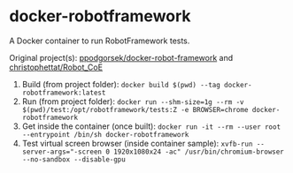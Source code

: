 # docker-robotframework
A Docker container to run RobotFramework tests.

Original project(s): [ppodgorsek/docker-robot-framework](https://github.com/ppodgorsek/docker-robot-framework) and [christophettat/Robot_CoE](https://github.com/christophettat/Robot_CoE)

1. Build (from project folder): `docker build $(pwd) --tag docker-robotframework:latest`
2. Run (from project folder): `docker run --shm-size=1g --rm -v $(pwd)/test:/opt/robotframework/tests:Z -e BROWSER=chrome docker-robotframework`
3. Get inside the container (once built): `docker run -it --rm --user root --entrypoint /bin/sh docker-robotframework`
4. Test virtual screen browser (inside container sample): `xvfb-run --server-args="-screen 0 1920x1080x24 -ac" /usr/bin/chromium-browser --no-sandbox --disable-gpu`
